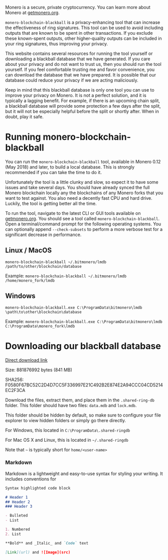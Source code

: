Monero is a secure, private cryptocurrency. You can learn more about Monero at [getmonero.org](https://getmonero.org).

`monero-blockchain-blackball` is a privacy-enhancing tool that can increase the effectiveness of ring signatures. This tool can be used to avoid including outputs that are known to be spent in other transactions. If you exclude these known-spent outputs, other higher-quality outputs can be included in your ring signatures, thus improving your privacy.

This website contains several resources for running the tool yourself or downloading a blackball database that we have generated. If you care about your privacy and do not want to trust us, then you should run the tool yourself. If you feel comfortable trusting me and favor convenience, you can download the database that we have prepared. It is possible that our database could reduce your privacy if we are acting maliciously.

Keep in mind that this blackball database is only one tool you can use to improve your privacy on Monero. It is not a perfect solution, and it is typically a lagging benefit. For example, if there is an upcoming chain split, a blackball database will provide some protection a few days after the split, but it will not be especially helpful before the split or shortly after. When in doubt, play it safe.

# Running monero-blockchain-blackball

You can run the `monero-blockchain-blackball` tool, available in Monero 0.12 (May 2018) and later, to build a local database. This is strongly recommended if you can take the time to do it.

Unfortunately the tool is a little clunky and slow, so expect it to have some issues and take several days. You should have already synced the full Monero blockchain locally any the blockchains of any Monero forks that you want to test against. You also need a decently fast CPU and hard drive. Luckily, the tool is getting better all the time.

To run the tool, navigate to the latest CLI or GUI tools available on [getmonero.org](https://getmonero.org/downloads). You should see a tool called `monero-blockchain-blackball`. Open a terminal/command prompt for the following operating systems. You can optionally append `--check-subsets` to perform a more verbose test for a significant decrease in performance.

## Linux / MacOS

`monero-blockchain-blackball ~/.bitmonero/lmdb /path/to/other/blockchain/database`

Example: `monero-blockchain-blackball ~/.bitmonero/lmdb /home/monero_fork/lmdb`

## Windows

`monero-blockchain-blackball.exe C:\ProgramData\bitmonero\lmdb \path\to\other\blockchain\database`

Example: `monero-blockchain-blackball.exe C:\ProgramData\bitmonero\lmdb C:\ProgramData\monero_fork\lmdb`

# Downloading our blackball database

[Direct download link](https://drive.google.com/file/d/1vMuH-bGUCeeSHVvr0CwivrP95CCA1zBF/view?usp=sharing)

Size: 881876992 bytes (841 MB)

SHA256: F0580F67BC52C2D4D7CC5F336997E21C492B2E874E2A94CCC04CD5214EC2F3CA

Download the files, extract them, and place them in the `.shared-ring-db` folder. This folder should have two files: `data.mdb` and `lock.mdb`.

This folder should be hidden by default, so make sure to configure your file explorer to view hidden folders or simply go there directly.

For Windows, this located in `C:\ProgramData\.shared-ringdb`

For Mac OS X and Linux, this is located in `~/.shared-ringdb`

Note that `~` is typically short for `home/<user-name>`

### Markdown

Markdown is a lightweight and easy-to-use syntax for styling your writing. It includes conventions for

```markdown
Syntax highlighted code block

# Header 1
## Header 2
### Header 3

- Bulleted
- List

1. Numbered
2. List

**Bold** and _Italic_ and `Code` text

[Link](url) and ![Image](src)
```
